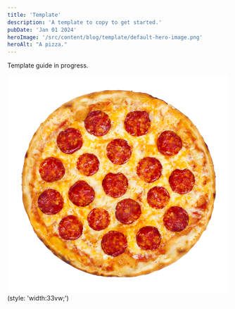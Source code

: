```yaml
---
title: 'Template'
description: 'A template to copy to get started.'
pubDate: 'Jan 01 2024'
heroImage: '/src/content/blog/template/default-hero-image.png'
heroAlt: "A pizza."
---
```

Template guide in progress.

![blog placeholder](./default-hero-image.png)(style: 'width:33vw;')

